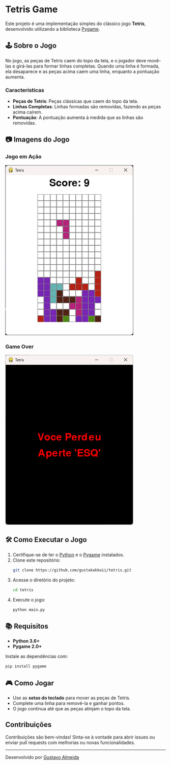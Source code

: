 # Tetris Game

Este projeto é uma implementação simples do clássico jogo **Tetris**, desenvolvido utilizando a biblioteca [Pygame](https://www.pygame.org/).

## 🕹️ Sobre o Jogo

No jogo, as peças de Tetris caem do topo da tela, e o jogador deve movê-las e girá-las para formar linhas completas. Quando uma linha é formada, ela desaparece e as peças acima caem uma linha, enquanto a pontuação aumenta.

### Características
- **Peças de Tetris**: Peças clássicas que caem do topo da tela.
- **Linhas Completas**: Linhas formadas são removidas, fazendo as peças acima caírem.
- **Pontuação**: A pontuação aumenta à medida que as linhas são removidas.

## 📷 Imagens do Jogo

### Jogo em Ação
![Jogo em Ação](readme/imagem1.png)
### Game Over
![Game Over](readme/imagem2.png)

## 🛠️ Como Executar o Jogo

1. Certifique-se de ter o [Python](https://www.python.org/downloads/) e o [Pygame](https://www.pygame.org/wiki/GettingStarted) instalados.
2. Clone este repositório:
   ```bash
   git clone https://github.com/gustakakkoii/tetris.git
   ```
3. Acesse o diretório do projeto:
   ```bash
   cd tetris
   ```
4. Execute o jogo:
   ```bash
   python main.py
   ```

## 📚 Requisitos

- **Python 3.6+**
- **Pygame 2.0+**

Instale as dependências com:
```bash
pip install pygame
```

## 🎮 Como Jogar

- Use as **setas do teclado** para mover as peças de Tetris.
- Complete uma linha para removê-la e ganhar pontos.
- O jogo continua até que as peças atinjam o topo da tela.

## Contribuições

Contribuições são bem-vindas! Sinta-se à vontade para abrir issues ou enviar pull requests com melhorias ou novas funcionalidades.

---

Desenvolvido por [Gustavo Almeida](https://github.com/gustakakkoii)
